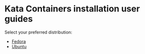 # Kata Containers installation user guides

Select your preferred distribution:

* [Fedora](https://github.com/kata-containers/documentation/blob/master/install/fedora-installation-guide.md)
* [Ubuntu](https://github.com/kata-containers/documentation/blob/master/install/ubuntu-installation-guide.md) 
